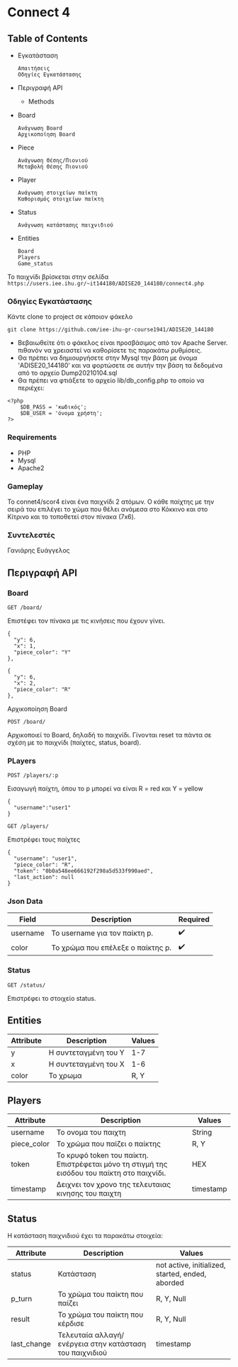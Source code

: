 # Connect 4

## Table of Contents

- Εγκατάσταση

      Απαιτήσεις
      Οδηγίες Εγκατάστασης

- Περιγραφή API
   
   - Methods
      
- Board
     
      Ανάγνωση Board
      Αρχικοποίηση Board
   
- Piece
    
      Ανάγνωση Θέσης/Πιονιού
      Μεταβολή Θέσης Πιονιού

- Player
    
      Ανάγνωση στοιχείων παίκτη
      Καθορισμός στοιχείων παίκτη

- Status
    
      Ανάγνωση κατάστασης παιχνιδιού

- Entities

      Board
      Players
      Game_status

Το παιχνίδι βρίσκεται στην σελίδα ```https://users.iee.ihu.gr/~it144180/ADISE20_144180/connect4.php```

### Οδηγίες Εγκατάστασης

Κάντε clone το project σε κάποιον φάκελο
```
git clone https://github.com/iee-ihu-gr-course1941/ADISE20_144180
```
* Βεβαιωθείτε ότι ο φάκελος είναι προσβάσιμος από τον Apache Server. πιθανόν να χρειαστεί να καθορίσετε τις παρακάτω ρυθμίσεις.
* Θα πρέπει να δημιουργήσετε στην Mysql την βάση με όνομα 'ADISE20_144180' και να φορτώσετε σε αυτήν την βάση τα δεδομένα από το αρχείο Dump20210104.sql
* Θα πρέπει να φτιάξετε το αρχείο lib/db_config.php το οποίο να περιέχει:

```
<?php
	$DB_PASS = 'κωδικός';
	$DB_USER = 'όνομα χρήστη';
?>
```

### Requirements

* PHP
* Mysql
* Apache2

### Gameplay

Το connet4/scor4 είναι ένα παιχνίδι 2 ατόμων. Ο κάθε παίχτης με την σειρά του επιλέγει το χώμα που θέλει ανάμεσα στο Κόκκινο και στο Κίτρινο και το τοποθετεί στον πίνακα (7x6).

### Συντελεστές

Γανιάρης Ευάγγελος

## Περιγραφή API

### Board

```
GET /board/
```

Επιστέφει τον πίνακα με τις κινήσεις που έχουν γίνει.

```
{
  "y": 6,
  "x": 1,
  "piece_color": "Y"
},
    
{
  "y": 6,
  "x": 2,
  "piece_color": "R"
},

```
Αρχικοποίηση Board

```
POST /board/
```
Αρχικοποιεί το Board, δηλαδή το παιχνίδι. Γίνονται reset τα πάντα σε σχέση με το παιχνίδι (παίχτες, status, board).

### PLayers

```
POST /players/:p
```
Εισαγωγή παίχτη, όπου το p μπορεί να είναι R = red και Y = yellow

```
{
  "username":"user1"
}
```

```
GET /players/
```
Επιστρέφει τους παίχτες

```
{
  "username": "user1",
  "piece_color": "R",
  "token": "0b0a548ee666192f298a5d533f990aed",
  "last_action": null
}
```

### Json Data

|Field      |Description                        |Required
|---        |---                                |---
|username   |Το username για τον παίκτη p.      |✔️
|color      |To χρώμα που επέλεξε ο παίκτης p.	|✔️


### Status

```
GET /status/
```
Επιστρέφει το στοιχείο status.

## Entities

|Attribute    |Description            |Values
|---          |---                    |---
| y           |H συντεταγμένη του Y   |1-7
| x           |H συντεταγμένη του X   |1-6
| color       |Το χρωμα               |R, Y


## Players

|Attribute    |Description                     |Values
|---          |---                             |---
| username    |Το ονομα του παιχτη             |String
| piece_color |To χρώμα που παίζει ο παίκτης   |R, Y
| token       |To κρυφό token του παίκτη. Επιστρέφεται μόνο τη στιγμή της εισόδου του παίκτη στο παιχνίδι. |HEX
|timestamp    |Δειχνει τον χρονο της τελευταιας κινησης του παιχτη |timestamp

## Status

H κατάσταση παιχνιδιού έχει τα παρακάτω στοιχεία:

|Attribute    |Description                       |Values
|---          |---                               |---
| status      |Κατάσταση                         |not active, initialized, started, ended, aborded
| p_turn      |To χρώμα του παίκτη που παίζει	   |R, Y, Null
| result      |To χρώμα του παίκτη που κέρδισε   |R, Y, Null
|last_change  |Τελευταία αλλαγή/ενέργεια στην κατάσταση του παιχνιδιού |timestamp



